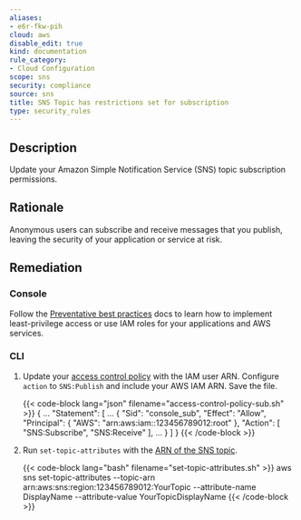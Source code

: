 ```yaml
---
aliases:
- e6r-fkw-pih
cloud: aws
disable_edit: true
kind: documentation
rule_category:
- Cloud Configuration
scope: sns
security: compliance
source: sns
title: SNS Topic has restrictions set for subscription
type: security_rules
---
```


## Description

Update your Amazon Simple Notification Service (SNS) topic subscription permissions.

## Rationale

Anonymous users can subscribe and receive messages that you publish, leaving the security of your application or service at risk.

## Remediation

### Console

Follow the [Preventative best practices][1] docs to learn how to implement least-privilege access or use IAM roles for your applications and AWS services.

### CLI

1. Update your [access control policy][2] with the IAM user ARN. Configure `action` to `SNS:Publish` and include your AWS IAM ARN. Save the file.

    {{< code-block lang="json" filename="access-control-policy-sub.sh" >}}
    {
      ...
      "Statement": [
        ...
        {
          "Sid": "console_sub",
          "Effect": "Allow",
          "Principal": {
            "AWS": "arn:aws:iam::123456789012:root"
          },
          "Action": [
            "SNS:Subscribe",
            "SNS:Receive"
          ],
          ...
        }
      ]
    }
    {{< /code-block >}}

2. Run `set-topic-attributes` with the [ARN of the SNS topic][3].

    {{< code-block lang="bash" filename="set-topic-attributes.sh" >}}
    aws sns set-topic-attributes
    --topic-arn arn:aws:sns:region:123456789012:YourTopic
    --attribute-name DisplayName
    --attribute-value YourTopicDisplayName
    {{< /code-block >}}

[1]: https://docs.aws.amazon.com/sns/latest/dg/sns-security-best-practices.html#preventative-best-practices
[2]: https://docs.aws.amazon.com/IAM/latest/UserGuide/access_policies.html
[3]: https://awscli.amazonaws.com/v2/documentation/api/latest/reference/sns/set-topic-attributes.html#set-topic-attributes
